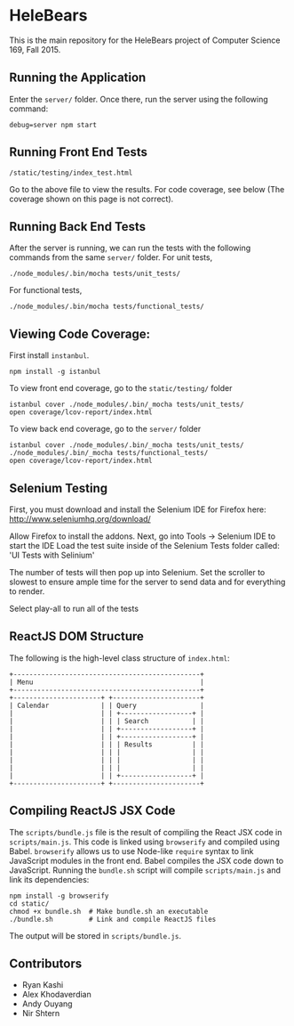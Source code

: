 # HeleBears

This is the main repository for the HeleBears project of Computer Science 169, Fall 2015.

## Running the Application

Enter the `server/` folder. Once there, run the server using the following command:

	debug=server npm start

## Running Front End Tests

	/static/testing/index_test.html

Go to the above file to view the results. For code coverage, see below (The coverage shown on this page is not correct).

## Running Back End Tests

After the server is running, we can run the tests with the following commands from the same `server/` folder. For unit tests,

	./node_modules/.bin/mocha tests/unit_tests/


For functional tests,

	./node_modules/.bin/mocha tests/functional_tests/


## Viewing Code Coverage:

First install `instanbul`.

	npm install -g istanbul

To view front end coverage, go to the `static/testing/` folder

	istanbul cover ./node_modules/.bin/_mocha tests/unit_tests/
	open coverage/lcov-report/index.html

To view back end coverage, go to the `server/` folder

	istanbul cover ./node_modules/.bin/_mocha tests/unit_tests/  ./node_modules/.bin/_mocha tests/functional_tests/
	open coverage/lcov-report/index.html

## Selenium Testing
First, you must download and install the Selenium IDE for Firefox here:
http://www.seleniumhq.org/download/

Allow Firefox to install the addons.
Next, go into Tools -> Selenium IDE to start the IDE
Load the test suite inside of the Selenium Tests folder called:
'UI Tests with Selinium'

The number of tests will then pop up into Selenium.
Set the scroller to slowest to ensure ample time for the server to send data and for everything to render.

Select play-all to run all of the tests

## ReactJS DOM Structure

The following is the high-level class structure of `index.html`:

	+-----------------------------------------------+
	| Menu                                          |
	+-----------------------------------------------+
	+----------------------+ +----------------------+
	| Calendar             | | Query                |
	|                      | | +------------------+ |
	|                      | | | Search           | |
	|                      | | +------------------+ |
	|                      | | +------------------+ |
	|                      | | | Results          | |
	|                      | | |                  | |
	|                      | | |                  | |
	|                      | | |                  | |
	|                      | | +------------------+ |
	+----------------------+ +----------------------+

## Compiling ReactJS JSX Code

The `scripts/bundle.js` file is the result of compiling the React JSX code in `scripts/main.js`. This code is linked using `browserify` and compiled using Babel. `browserify` allows us to use Node-like `require` syntax to link JavaScript modules in the front end. Babel compiles the JSX code down to JavaScript. Running the `bundle.sh` script will compile `scripts/main.js` and link its dependencies:

	npm install -g browserify
	cd static/
	chmod +x bundle.sh  # Make bundle.sh an executable
	./bundle.sh         # Link and compile ReactJS files

The output will be stored in `scripts/bundle.js`.

## Contributors

* Ryan Kashi
* Alex Khodaverdian
* Andy Ouyang
* Nir Shtern

